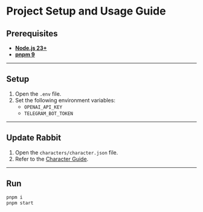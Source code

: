 # Project Setup and Usage Guide

## Prerequisites
- [**Node.js 23+**](https://docs.npmjs.com/downloading-and-installing-node-js-and-npm)  
- [**pnpm 9**](https://pnpm.io/installation)

---

## Setup

1. Open the `.env` file.  
2. Set the following environment variables:
   - `OPENAI_API_KEY`  
   - `TELEGRAM_BOT_TOKEN`  

---

## Update Rabbit

1. Open the `characters/character.json` file.  
2. Refer to the [Character Guide](https://elizaos.github.io/eliza/docs/core/characterfile/).

---

## Run

```bash
pnpm i
pnpm start
